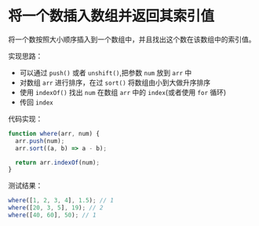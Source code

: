 将一个数插入数组并返回其索引值
===

将一个数按照大小顺序插入到一个数组中，并且找出这个数在该数组中的索引值。

实现思路：
* 可以通过 `push()` 或者 `unshift()`,把参数 `num` 放到 `arr` 中
* 对数组 `arr` 进行排序，在过 `sort()` 将数组由小到大做升序排序
* 使用 `indexOf()` 找出 `num` 在数组 `arr` 中的 `index`(或者使用 `for` 循环)
* 传回 `index`

代码实现：
```js
function where(arr, num) {
  arr.push(num);
  arr.sort((a, b) => a - b);

  return arr.indexOf(num);
}
```

测试结果：
```js
where([1, 2, 3, 4], 1.5); // 1
where([20, 3, 5], 19); // 2
where([40, 60], 50); // 1
```
